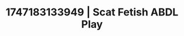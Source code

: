 ---
categories:
- Erotic AI content
- Cosmic sensuality
- Soft bondage
- Moonlit passion
- Anime
image: /assets/images/1747183133949.jpg
layout: post
seo:
  description: Featured content with sensual ABDL Play, Scat Fetish. HD images available.
  keywords: ABDL Play, Scat Fetish
  og_image: /assets/images/1747183133949.jpg
  schema_type: VisualArtwork
tags:
- ABDL Play
- '#1747183133949'
- Scat Fetish
title: 1747183133949 | Scat Fetish ABDL Play
---